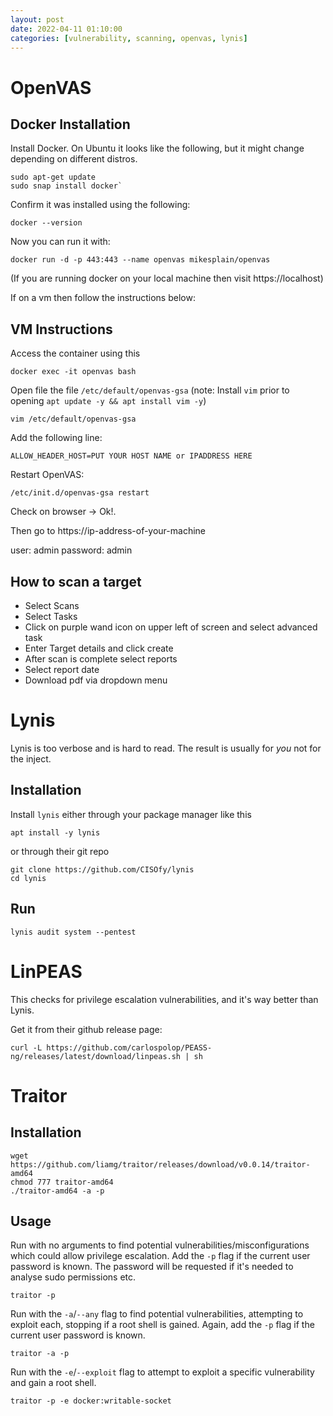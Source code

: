 ```yaml
---
layout: post
date: 2022-04-11 01:10:00
categories: [vulnerability, scanning, openvas, lynis]
---
```


# OpenVAS #
## Docker Installation ## 
Install Docker. On Ubuntu it looks like the following, but it might change depending on different distros.
```shell
sudo apt-get update
sudo snap install docker`
```

Confirm it was installed using the following:
```shell
docker --version
```

Now you can run it with:

``` shell
docker run -d -p 443:443 --name openvas mikesplain/openvas
```

(If you are running docker on your local machine then visit https://localhost)

If on a vm then follow the instructions below:

## VM Instructions ##
Access the container using this
``` shell
docker exec -it openvas bash
```

Open file the file `/etc/default/openvas-gsa` (note: Install `vim`
prior to opening `apt update -y && apt install vim -y`)

``` shell
vim /etc/default/openvas-gsa
```

Add the following line:

```
ALLOW_HEADER_HOST=PUT YOUR HOST NAME or IPADDRESS HERE
```

Restart OpenVAS:

``` shell
/etc/init.d/openvas-gsa restart
```
Check on browser -> Ok!.

Then go to https://ip-address-of-your-machine

user: admin 
password: admin

## How to scan a target ##

- Select Scans
- Select Tasks
- Click on purple wand icon on upper left of screen and select advanced task
- Enter Target details and click create
- After scan is complete select reports
- Select report date 
- Download pdf via dropdown menu

# Lynis #
Lynis is too verbose and is hard to read. The result is usually for
*you* not for the inject.

## Installation ##
Install `lynis` either through your package manager like this

``` shell
apt install -y lynis
```

or through their git repo

``` shell
git clone https://github.com/CISOfy/lynis
cd lynis
```

## Run ##

``` shell
lynis audit system --pentest
```

# LinPEAS #

This checks for privilege escalation vulnerabilities, and it's way better
than Lynis.

Get it from their github release page:
``` shell
curl -L https://github.com/carlospolop/PEASS-ng/releases/latest/download/linpeas.sh | sh
```

# Traitor #

## Installation ##

```shell
wget https://github.com/liamg/traitor/releases/download/v0.0.14/traitor-amd64
chmod 777 traitor-amd64
./traitor-amd64 -a -p
```

## Usage ##

Run with no arguments to find potential vulnerabilities/misconfigurations which could allow privilege escalation. Add the `-p` flag if the current user password is known. The password will be requested if it's needed to analyse sudo permissions etc.

```shell
traitor -p
```
Run with the `-a`/`--any` flag to find potential vulnerabilities, attempting to exploit each, stopping if a root shell is gained. Again, add the `-p` flag if the current user password is known.

```shell
traitor -a -p
```
Run with the `-e`/`--exploit` flag to attempt to exploit a specific vulnerability and gain a root shell.

```shell
traitor -p -e docker:writable-socket
```
